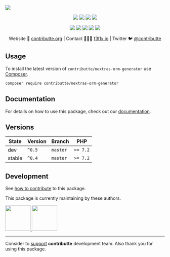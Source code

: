 ![](https://heatbadger.now.sh/github/readme/contributte/nextras-orm-generator/)

<p align=center>
  <a href="https://github.com/contributte/nextras-orm-generator/actions"><img src="https://badgen.net/github/checks/contributte/nextras-orm-generator/master"></a>
  <a href="https://coveralls.io/r/contributte/nextras-orm-generator"><img src="https://badgen.net/coveralls/c/github/contributte/nextras-orm-generator"></a>
  <a href="https://packagist.org/packages/contributte/nextras-orm-generator"><img src="https://badgen.net/packagist/dm/contributte/nextras-orm-generator"></a>
  <a href="https://packagist.org/packages/contributte/nextras-orm-generator"><img src="https://badgen.net/packagist/v/contributte/nextras-orm-generator"></a>
</p>
<p align=center>
  <a href="https://packagist.org/packages/contributte/nextras-orm-generator"><img src="https://badgen.net/packagist/php/contributte/nextras-orm-generator"></a>
  <a href="https://github.com/contributte/nextras-orm-generator"><img src="https://badgen.net/github/license/contributte/nextras-orm-generator"></a>
  <a href="https://bit.ly/ctteg"><img src="https://badgen.net/badge/support/gitter/cyan"></a>
  <a href="https://bit.ly/cttfo"><img src="https://badgen.net/badge/support/forum/yellow"></a>
  <a href="https://contributte.org/partners.html"><img src="https://badgen.net/badge/sponsor/donations/F96854"></a>
</p>

<p align=center>
Website 🚀 <a href="https://contributte.org">contributte.org</a> | Contact 👨🏻‍💻 <a href="https://f3l1x.io">f3l1x.io</a> | Twitter 🐦 <a href="https://twitter.com/contributte">@contributte</a>
</p>

## Usage

To install the latest version of `contributte/nextras-orm-generator` use [Composer](https://getcomposer.org).

```bash
composer require contributte/nextras-orm-generator
```

## Documentation

For details on how to use this package, check out our [documentation](.docs).

## Versions

| State       | Version | Branch   | PHP      |
|-------------|---------|----------|----------|
| dev         | `^0.5`  | `master` | `>= 7.2` |
| stable      | `^0.4`  | `master` | `>= 7.2` |

## Development

See [how to contribute](https://contributte.org/contributing.html) to this package.

This package is currently maintaining by these authors.

<a href="https://github.com/f3l1x">
  <img width="80" height="80" src="https://avatars2.githubusercontent.com/u/538058?v=3&s=80">
</a>

<a href="https://github.com/dakorpar">
  <img width="80" height="80" src="https://avatars2.githubusercontent.com/u/9303856?v=3&s=80">
</a>

-----

Consider to [support](https://contributte.org/partners.html) **contributte** development team.
Also thank you for using this package.
